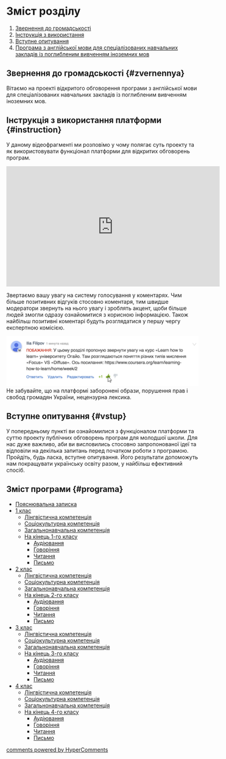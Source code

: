 <div id="hypercomments_widget" class="js-hypercomments-widget invisible"></div>

# Зміст розділу
1. [Звернення до громадськості](#zvernennya)
2. [Інструкція з використання](#instruction)
3. [Вступне опитування](#vstup)
4. [Програма з англійської мови для спеціалізованих навчальних закладів із поглибленим вивченням іноземних мов](#programa)

Звернення до громадськості {#zvernennya}
--

Вітаємо на проекті відкритого обговорення програми з англійської мови для спеціалізованих навчальних закладів із поглибленим вивченням іноземних мов.

Інструкція з використання платформи {#instruction}
--
У даному відеофрагменті ми розповімо у чому полягає суть проекту та як використовувати функціонал платформи для відкритих обговорень програм.

<div class="fluidMedia">
<iframe align="center" width="560" height="315" src="https://www.youtube.com/embed/V_Cii41-v-w" frameborder="0" allowfullscreen></iframe>
</div>
<div class="space">
</div>

Звертаємо вашу увагу на систему голосування у коментарях. Чим більше позитивних відгуків стосовно коментаря, тим швидше модератори звернуть на нього увагу і зроблять акцент, щоби більше людей змогли одразу ознайомитися з корисною інформацією. Також найбільш позитивні коментарі будуть розглядатися у першу чергу експертною комісією.

![Коментування](1.jpg)
Не забувайте, що на платформі заборонені образи, порушення прав і свобод громадян України, нецензурна лексика.

Вступне опитування {#vstup}
--
У попередньому пункті ви ознайомилися з функціоналом платформи та суттю проекту публічних обговорень програм для молодшої школи. Для нас дуже важливо, аби ви висловились стосовно запропонованої ідеї та відповіли на декілька запитань перед початком роботи з програмою. Пройдіть, будь ласка, вступне опитування. Його результати допоможуть нам покращувати українську освіту разом, у найбільш ефективний спосіб. 

Зміст програми {#programa}
--
* [Пояснювальна записка](poyasnuvalna_zapyska.md)
* [1 клас](1/1_klas.md)
   * [Лінгвістична компетенція](1/lyngvystykhna_kompetenzia.md)
   * [Соціокультурна компетенція](1/soziokulturna_kompetenzia.md)
   * [Загальнонавчальна компетенція](1/zagalnonavchalna_kompetenzya.md)
   * [На кінець 1-го класу](1/na_kynec_1_klasu_uchny_povunny_vmyty.md)
       * [Аудіювання](1/audiyuvannya.md)
       * [Говоріння](1/govorinnya.md)
       * [Читання](1/chitannya.md)
       * [Письмо](1/pysmo.md)
* [2 клас](2/2_klas.md)
   * [Лінгвістична компетенція](2/lyngvystykhna_kompetenzia.md)
   * [Соціокультурна компетенція](2/soziokulturna_kompetenzia.md)
   * [Загальнонавчальна компетенція](2/zagalnonavchalna_kompetenzya.md)
   * [На кінець 2-го класу](2/na_kynec_2_klasu_uchny_povunny_vmyty.md)
       * [Аудіювання](2/audiyuvannya.md)
       * [Говоріння](2/govorinnya.md)
       * [Читання](2/chitannya.md)
       * [Письмо](2/pysmo.md)
* [3 клас](3/3_klas.md)
   * [Лінгвістична компетенція](3/lyngvystykhna_kompetenzia.md)
   * [Соціокультурна компетенція](3/soziokulturna_kompetenzia.md)
   * [Загальнонавчальна компетенція](3/zagalnonavchalna_kompetenzya.md)
   * [На кінець 3-го класу](3/na_kynec_3_klasu_uchny_povunny_vmyty.md)
       * [Аудіювання](3/audiyuvannya.md)
       * [Говоріння](3/govorinnya.md)
       * [Читання](3/chitannya.md)
       * [Письмо](3/pysmo.md)
* [4 клас](4/4_klas.md)
   * [Лінгвістична компетенція](4/lyngvystykhna_kompetenzia.md)
   * [Соціокультурна компетенція](4/soziokulturna_kompetenzia.md)
   * [Загальнонавчальна компетенція](4/zagalnonavchalna_kompetenzya.md)
   * [На кінець 4-го класу](4/na_kynec_4_klasu_uchny_povunny_vmyty.md)
       * [Аудіювання](4/audiyuvannya.md)
       * [Говоріння](4/govorinnya.md)
       * [Читання](4/chitannya.md)
       * [Письмо](4/pysmo.md)

<div class="js-hypercomments-container">
<a href="http://hypercomments.com" class="hc-link" title="comments widget">comments powered by HyperComments</a>
</div>